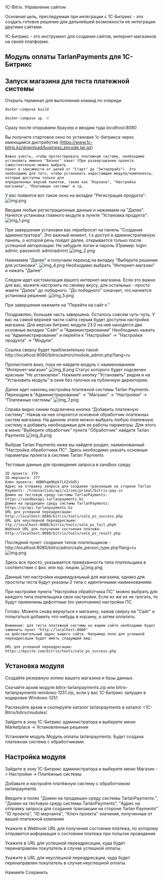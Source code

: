 1C-Bitrix. Управление сайтом

Основная цель, преследуемая при интеграции с 1С-Битрикс - это создать готовое решение для дальнейшей возможности ее интеграции другими сайтами.

1С-Битрикс - это инструмент для создания сайтов, интернет-магазинов на своей платформе.



## Модуль оплаты TarlanPayments для 1C-Битрикс

## Запуск магазина для теста платежной системы
Открыть терминал для выполнения команд по очереди 
```bash 
docker-compose build

docker-compose up -d
```

Сразу после открываем браузер и вводим туда *localhost:8080*

Вы получите стартовое окно по установке 1с-битрикса через имеющийся дистрибутив (https://www.1c-bitrix.kz/download/business_encode.tar.gz)

```
Важно учесть, чтобы протестировать платежную систему, необходимо установить именно "Бизнес" пакет (При развертывании проекта самостоятельно можно выбрать
пакет в заисимости от целей от "Старт" до "Энтерпрайз"). Это необходимо для того, чтобы установить недостающие модули/компоненты, которые доступны только для 
определенных версий пакетов, такие как "Корзина", "Настройка магазина", "Платежные системы" и тд.
```

У вас появится вот такое окно на вкладке "Регистрация продукта":
![img.png](img/img.png)

Вводим любые регистрационные данные и нажимаем на "Далее".
Начется установка главного модуля в пункте "Установка продукта":
![img_1.png](img/img_1.png)


При завершении установки вас перебросит на панель "Создание администратора". Это важный момент, т.к доступ в административную панель,
о которой речь пойдет далее, открывается только после успешной авторизации. Не забудьте логин и пароль (Пример: login: admin; password: adminadmin)
![img_2.png](img/img_2.png)

Нажимаем "Далее" и получаем переход на вкладку "Выберите решение для установки".
![img_4.png](img/img_4.png)
Необходимо выбрать "Интернет-магазин" и нажать "Далее".

Следом идет кастомизация вашего интернет-магазина. Если это важно для вас, можете настроить по своему вкусу, для остальных - просто жмите "Далее" до победного.
"До победного" означает, что начнется установка решения:
![img_5.png](img/img_5.png)

При завершении нажмите на "Перейти на сайт->"

Поздравляю, большая часть завершена. Осталось совсем чуть-чуть.
У вас на самой верхней части сайта серым будет доступна настройка магазина. Для версии битрикс модуля 23.0 на ней находятся две основные вкладки "Сайт" и "Администрирование"
Необходимо нажать на "Администрирование" и перейти к "Настройки" -> "Настройки продукта" -> "Модули".

Ссылка сверху будет приблизительно такой:
http://localhost:8080/bitrix/admin/module_admin.php?lang=ru

Пролистните вниз, пока не найдете модуль с наименованием "Интернет-магазин"
![img_6.png](img/img_6.png)
Статус которого будет подсвечен красным "Не установлен". 
Нажмите кнопку "Установить" рядом и на "Установить модуль" в окне без галочки на публичную директорию.

Далее идет наконец настройка платежной системы Tarlan Payments.
Переходим в "Администрирование" -> "Магазин" -> "Настройки" -> "Платежные системы"
![img_7.png](img/img_7.png)

Справа видно синим подсвечена кнопка "Добавить платежную систему". Нажав на нее откроется основной обработчик платежных систем магазина.
На данном этапе можно выбрать любую платежную систему и добавить необходимые для ее работы параметры. 
Для этого в меню "Выберите обработчик" пункта "Обработчик" найдите Tarlan Payments ![img_8.png](img/img_8.png)

Выбрав Tarlan Payments ниже вы найдете раздел, наименованный "Настройка обработчика ПС".
Здесь необходимо указать основные параметры проекта в системе Tarlan Payments

Тестовые данные для проведения запроса в sandbox среду.
```
ID проекта: 379
ID мерчанта: 377
Ключ проекта: 48BKhqm9bpk7LVZvGd5j
Адрес на отправку запроса для создания транзакции на стороне Tarlan Payments: /transaction/api/v1/cms/primal/bitrix-pay-in
Домен на тестовую среду системы TarlanPayments: https://sandboxapi.tarlanpayments.kz
Домен на продакшен среду системы TarlanPayments: https://prapi.tarlanpayments.kz
URL для успешной переадресации: http://localhost:8080/bitrix/tools/sale_ps_success.php
URL для неуспешной переадресации: ttp://localhost:8080/bitrix/tools/sale_ps_fail.phph
Webhook URL для получения состояния платежа: http://localhost:8080/bitrix/tools/sale_ps_result.php
```

Последний пункт: создание типов плательщиков - http://localhost:8080/bitrix/admin/sale_person_type.php?lang=ru
![img.png](img/img_9.png)

Здесь все просто, указывается привязанность типа плательщика в соответствие с физ. или юр. лицом.
![img.png](img/img_10.png)

Данный тип настройки индивидуальный для магазина, однако для простоты теста будут указаны 2 типа с идентичными наименованиям.

При настройке пункта "Настройка обработчика ПС" можно выбрать для каждого типа плательщика свои настройки. Если их же их не трогать, то
будут применены дефолтные (по умолчанию) настройки ПС.

Готово. Можете снова вернуться к магазину, нажав сверху на "Сайт" и попытаться добавить что-нибудь в корзину, а затем оплатить.

````
Внимание: для теста платежной системы на вашем сайте необходимо будет заменить пункт "http://localhost:8080"
на действительный адрес вашего сайта. Например поле для успешной переадресации будет иметь следующий вид:

URL для успешной переадресации: https://mysite.com/bitrix/tools/sale_ps_success.php
````

## Установка модуля
Создайте резервную копию вашего магазина и базы данных. 

Скачайте архив модуля bitrix-tarlanpayments.zip или bitrix-tarlanpayments-windows-1251.zip, если у вас 1С-Битрикс запущен в кодировке Windows-1251

Распакуйте архив и скопируйте каталог tarlanpayments в каталог <1C-Bitrix/bitrix/modules/

Зайдите в зону 1C-Битрикс администратора и выберите меню Marketplace -> Установленные решения

Установите модуль Модуль оплаты tarlanpayments. Будет создана платежная система с обработчиками.


## Настройка модуля

Зайдите в зону 1C-Битрикс администратора и выберите меню Магазин -> Настройки -> Платёжные системы

Добавьте и настройте платёжную систему с обработчиком tarlanpayments

Введите в полях "Домен на продакшен среду системы TarlanPayments:", "Домен на тестовую среду системы TarlanPayments", "Адрес на отправку запроса для создания транзакции на стороне Tarlan Payments"
"ID проекта", "ID мерчанта", "Ключ проекта" значения, полученные от вашей платежной компании

Укажите в Webhook URL для получения состояния платежа, по которому отправится информация о состоянии платежа при попытке проведения

Укажите в URL для успешной переадресации, куда будет перенаправлен покупатель в случае успешной оплаты.

Укажите в URL для неуспешной переадресации, куда будет перенаправлен покупатель в случае неуспешной оплаты.

Нажмите Сохранить